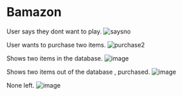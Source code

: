 # Bamazon
User says they dont want to play.
![saysno](https://user-images.githubusercontent.com/38989095/80170995-27f64780-859e-11ea-98a2-5f94544f162e.png)

User wants to purchase two items.
![purchase2](https://user-images.githubusercontent.com/38989095/80171016-347aa000-859e-11ea-9f52-c089c54db8ef.png)

Shows two items in the database.
![image](https://user-images.githubusercontent.com/38989095/80171080-52480500-859e-11ea-9f08-076ef6eafacc.png)

Shows two items out of the database , purchased. 
![image](https://user-images.githubusercontent.com/38989095/80171104-5ecc5d80-859e-11ea-94d4-6d1b0cbeb198.png)

None left.
![image](https://user-images.githubusercontent.com/38989095/80171120-67249880-859e-11ea-9251-2782e7a144e6.png)

